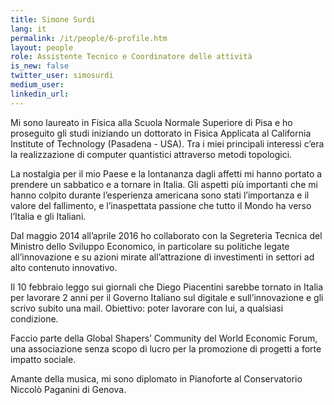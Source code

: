 ```yaml
---
title: Simone Surdi
lang: it
permalink: /it/people/6-profile.htm
layout: people
role: Assistente Tecnico e Coordinatore delle attività
is_new: false
twitter_user: simosurdi
medium_user:
linkedin_url:
---
```

Mi sono laureato in Fisica alla Scuola Normale Superiore di Pisa e ho proseguito gli studi iniziando un dottorato in Fisica Applicata al California Institute of Technology (Pasadena - USA). Tra i miei principali interessi c’era la realizzazione di computer quantistici attraverso metodi topologici.

La nostalgia per il mio Paese e la lontananza dagli affetti mi hanno portato a prendere un sabbatico e a tornare in Italia. Gli aspetti più importanti che mi hanno colpito durante l’esperienza americana sono stati l’importanza e il valore del fallimento, e l’inaspettata passione che tutto il Mondo ha verso l’Italia e gli Italiani.

Dal maggio 2014 all’aprile 2016 ho collaborato con la Segreteria Tecnica del Ministro dello Sviluppo Economico, in particolare su politiche legate all’innovazione e su azioni mirate all’attrazione di investimenti in settori ad alto contenuto innovativo.

Il 10 febbraio leggo sui giornali che Diego Piacentini sarebbe tornato in Italia per lavorare 2 anni per il Governo Italiano sul digitale e sull’innovazione e gli scrivo subito una mail. Obiettivo: poter lavorare con lui, a qualsiasi condizione.

Faccio parte della Global Shapers’ Community del World Economic Forum, una associazione senza scopo di lucro per la promozione di progetti a forte impatto sociale.

Amante della musica, mi sono diplomato in Pianoforte al Conservatorio Niccolò Paganini di Genova.
